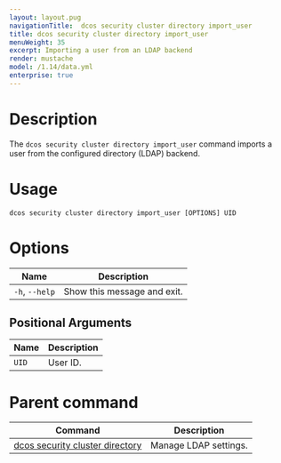 ```yaml
---
layout: layout.pug
navigationTitle:  dcos security cluster directory import_user
title: dcos security cluster directory import_user
menuWeight: 35
excerpt: Importing a user from an LDAP backend
render: mustache
model: /1.14/data.yml
enterprise: true
---
```

# Description

The `dcos security cluster directory import_user` command imports a user from the configured directory (LDAP) backend.


# Usage

```
dcos security cluster directory import_user [OPTIONS] UID
```


# Options

| Name | Description |
|----------|---------|
| `-h`, `--help` |  Show this message and exit.|

## Positional Arguments

| Name | Description |
|--------|-------------------|
| `UID` | User ID. |

# Parent command

| Command | Description |
|---------|-------------|
| [dcos security cluster directory](/1.14/cli/command-reference/dcos-security/dcos-security-cluster/dcos-security-cluster-directory/) | Manage LDAP settings. |

